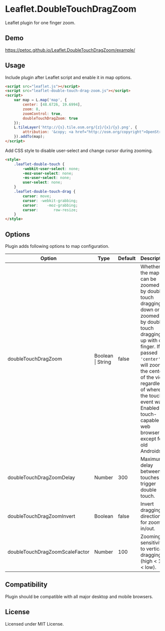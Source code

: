 # Leaflet.DoubleTouchDragZoom

Leaflet plugin for one finger zoom.

## Demo

https://petoc.github.io/Leaflet.DoubleTouchDragZoom/example/

## Usage

Include plugin after Leaflet script and enable it in map options.

```html
<script src="leaflet.js"></script>
<script src="leaflet-double-touch-drag-zoom.js"></script>
<script>
    var map = L.map('map', {
        center: [48.6726, 19.6994],
        zoom: 8,
        zoomControl: true,
        doubleTouchDragZoom: true
    });
    L.tileLayer('http://{s}.tile.osm.org/{z}/{x}/{y}.png', {
        attribution: '&copy; <a href="http://osm.org/copyright">OpenStreetMap</a> contributors'
    }).addTo(map);
</script>
```

Add CSS style to disable user-select and change cursor during zooming.

```html
<style>
    .leaflet-double-touch {
        -webkit-user-select: none;
        -moz-user-select: none;
        -ms-user-select: none;
        user-select: none;
    }
    .leaflet-double-touch-drag {
        cursor: move;
        cursor: -webkit-grabbing;
        cursor:    -moz-grabbing;
        cursor:       row-resize;
    }
</style>
```

## Options

Plugin adds following options to map configuration.

| Option                         | Type              | Default | Description |
|--------------------------------|-------------------|---------|-------------|
| doubleTouchDragZoom            | Boolean \| String | false   | Whether the map can be zoomed in by double touch dragging down or zoomed out by double touch dragging up with one finger. If passed `'center'`, it will zoom to the center of the view regardless of where the touch event was. Enabled for touch-capable web browsers except for old Androids. |
| doubleTouchDragZoomDelay       | Number            | 300     | Maximum delay between touches to trigger double touch. |
| doubleTouchDragZoomInvert      | Boolean           | false   | Invert dragging directions for zoom in/out. |
| doubleTouchDragZoomScaleFactor | Number            | 100     | Zooming sensitivity to vertical dragging (high < 100 < low). |

## Compatibility

Plugin should be compatible with all major desktop and mobile browsers.

## License

Licensed under MIT License.
